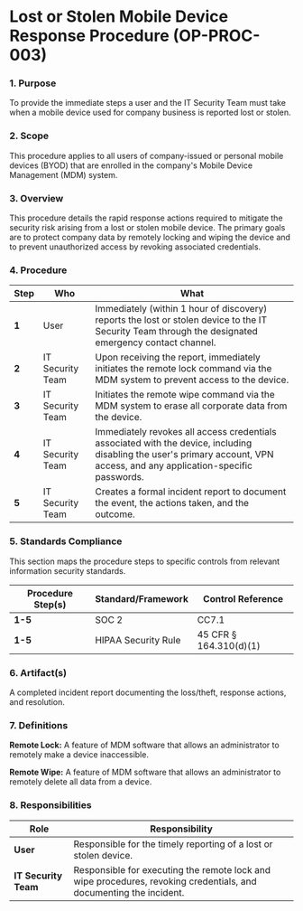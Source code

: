 # Lost or Stolen Mobile Device Response Procedure (OP-PROC-003)

### 1. Purpose

To provide the immediate steps a user and the IT Security Team must take when a mobile device used for company business is reported lost or stolen.

### 2. Scope

This procedure applies to all users of company-issued or personal mobile devices (BYOD) that are enrolled in the company's Mobile Device Management (MDM) system.

### 3. Overview

This procedure details the rapid response actions required to mitigate the security risk arising from a lost or stolen mobile device. The primary goals are to protect company data by remotely locking and wiping the device and to prevent unauthorized access by revoking associated credentials.

### 4. Procedure

| **Step** | **Who**                      | **What**                                                                                                                                                              |
| -------- | ---------------------------- | --------------------------------------------------------------------------------------------------------------------------------------------------------------------- |
| **1**    | User                         | Immediately (within 1 hour of discovery) reports the lost or stolen device to the IT Security Team through the designated emergency contact channel.                    |
| **2**    | IT Security Team             | Upon receiving the report, immediately initiates the remote lock command via the MDM system to prevent access to the device.                                          |
| **3**    | IT Security Team             | Initiates the remote wipe command via the MDM system to erase all corporate data from the device.                                                                     |
| **4**    | IT Security Team             | Immediately revokes all access credentials associated with the device, including disabling the user's primary account, VPN access, and any application-specific passwords. |
| **5**    | IT Security Team             | Creates a formal incident report to document the event, the actions taken, and the outcome.                                                                           |

### 5. Standards Compliance

This section maps the procedure steps to specific controls from relevant information security standards.

| **Procedure Step(s)** | **Standard/Framework**     | **Control Reference**        |
| --------------------- | -------------------------- | ---------------------------- |
| **1-5**               | SOC 2                      | CC7.1                        |
| **1-5**               | HIPAA Security Rule        | 45 CFR § 164.310(d)(1)       |

### 6. Artifact(s)

A completed incident report documenting the loss/theft, response actions, and resolution.

### 7. Definitions

**Remote Lock:** A feature of MDM software that allows an administrator to remotely make a device inaccessible.

**Remote Wipe:** A feature of MDM software that allows an administrator to remotely delete all data from a device.

### 8. Responsibilities

| **Role**           | **Responsibility**                                                                                             |
| ------------------ | -------------------------------------------------------------------------------------------------------------- |
| **User**           | Responsible for the timely reporting of a lost or stolen device.                                               |
| **IT Security Team** | Responsible for executing the remote lock and wipe procedures, revoking credentials, and documenting the incident. |
